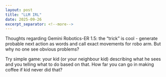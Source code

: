 ```yaml
---
layout: post
title: "LLM IRL"
date: 2025-09-26
excerpt_separator: <!--more-->
---
```


Thoughts regarding Gemini Robotics-ER 1.5: the “trick” is cool - generate probable next action as words and call exact movements for robo arm. But why no one see obvious problems?

Try simple game: your kid (or your neighbour kid) describing what he sees and you telling what to do based on that. How far you can go in making coffee if kid never did that?